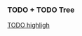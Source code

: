 ###  TODO + TODO Tree

[TODO highligh](https://blog.csdn.net/weixin_42268975/article/details/106021808)
